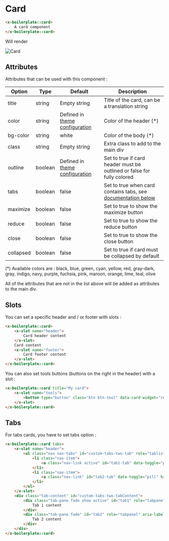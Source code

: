 # Card

```html
<x-boilerplate::card>
    A card component
</x-boilerplate::card>
```

Will render

<img :src="$withBase('/assets/img/card.png')" alt="Card">

## Attributes

Attributes that can be used with this component :

| Option | Type | Default                                                  | Description |
| --- | --- |----------------------------------------------------------| --- |
| title | string | Empty string                                             | Title of the card, can be a translation string |
| color | string | Defined in [theme configuration](../configuration/theme) | Color of the header (\*) |
| bg-color | string | white                                                    | Color of the body (\*) |
| class| string | Empty string                                             | Extra class to add to the main div |
| outline | boolean | Defined in [theme configuration](../configuration/theme) | Set to true if card header must be outlined or false for fully colored |
| tabs | boolean | false                                                    | Set to true when card contains tabs, see [documentation below](#tabs) |
| maximize | boolean | false                                                    | Set to true to show the maximize button |
| reduce | boolean | false                                                    | Set to true to show the reduce button |
| close | boolean | false                                                    | Set to true to show the close button |
| collapsed | boolean | false                                                    | Set to true if card must be collapsed by default |

(\*) Available colors are : black, blue, green, cyan, yellow, red, gray-dark, gray, indigo, navy, purple, fuchsia, pink, maroon, orange, lime, teal, olive

All of the attributes that are not in the list above will be added as attributes to the main div.

## Slots

You can set a specific header and / or footer with slots :

```html
<x-boilerplate::card>
    <x-slot name="header">
        Card header content
    </x-slot>
    Card content
    <x-slot name="footer">
        Card footer content
    </x-slot>
</x-boilerplate::card>
```

You can also set tools buttons (buttons on the right in the header) with a slot :

```html
<x-boilerplate::card title="My card">
    <x-slot name="tools">
        <button type="button" class="btn btn-tool" data-card-widget="remove"><i class="fas fa-times"></i></button>
    </x-slot>
</x-boilerplate::card>
```

## Tabs

For tabs cards, you have to set tabs option :

```html
<x-boilerplate::card tabs>
    <x-slot name="header">
        <ul class="nav nav-tabs" id="custom-tabs-two-tab" role="tablist">
            <li class="nav-item">
                <a class="nav-link active" id="tab1-tab" data-toggle="pill" href="#tab1" role="tab" aria-controls="custom-tabs-two-home" aria-selected="true">Tab 1</a>
            </li>
            <li class="nav-item">
                <a class="nav-link" id="tab2-tab" data-toggle="pill" href="#tab2" role="tab" aria-controls="custom-tabs-two-profile" aria-selected="false">Tab 2</a>
            </li>
        </ul>
    </x-slot>
    <div class="tab-content" id="custom-tabs-two-tabContent">
        <div class="tab-pane fade show active" id="tab1" role="tabpanel" aria-labelledby="tab1-tab">
            Tab 1 content
        </div>
        <div class="tab-pane fade" id="tab2" role="tabpanel" aria-labelledby="tab2-tab">
            Tab 2 content
        </div>
    </div>
</x-boilerplate::card>
```